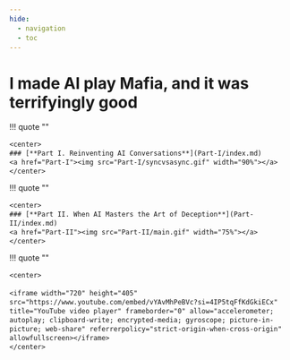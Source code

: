 ```yaml
---
hide:
  - navigation
  - toc
---
```




# **I made AI play Mafia, and it was terrifyingly good**

<div class="grid cards" markdown>

!!! quote ""

    <center>
    ### [**Part I. Reinventing AI Conversations**](Part-I/index.md)
    <a href="Part-I"><img src="Part-I/syncvsasync.gif" width="90%"></a>
    </center>

!!! quote ""

    <center>
    ### [**Part II. When AI Masters the Art of Deception**](Part-II/index.md)
    <a href="Part-II"><img src="Part-II/main.gif" width="75%"></a>
    </center>
</div>

<div class="grid cards" markdown>
!!! quote ""


    <center>
    
    <iframe width="720" height="405" src="https://www.youtube.com/embed/vYAvMhPeBVc?si=4IP5tqFfKdGkiECx" title="YouTube video player" frameborder="0" allow="accelerometer; autoplay; clipboard-write; encrypted-media; gyroscope; picture-in-picture; web-share" referrerpolicy="strict-origin-when-cross-origin" allowfullscreen></iframe>
    </center>
  
</div>